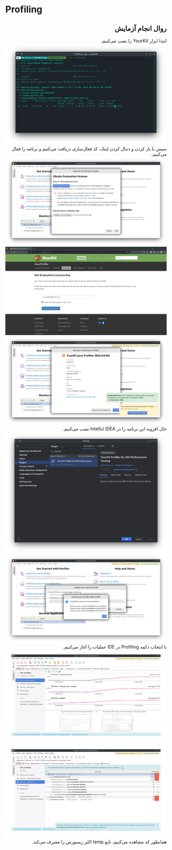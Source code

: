 # Profiling

<div dir="rtl">

## روال انجام آزمایش
ابتدا ابزار 
YourKit
را نصب می‌کنیم. 
![1](Pictures/1-installing.png)
سپس با باز کردن و دنبال کردن لینک، کد فعال‌سازی دریافت می‌کنیم و برنامه را فعال می‌کنیم. 
![2](Pictures/2-activate.png)
![3](Pictures/3-email.png)
![4](Pictures/4-activated.png)
حال افزونه این برنامه را در 
IntelliJ IDEA
نصب می‌کنیم. 
![5](Pictures/5-plugin.png)
![6](Pictures/6-plugin.png)
با انتخاب دکمه 
Profiling 
در 
IDE 
عملیات را آغاز می‌کنیم. 
![7](Pictures/7-profiling.png)
![8](Pictures/8-temp.png)
همانطور که مشاهده می‌کنیم، تابع 
temp
اکثر ریسورس را مصرف می‌کند. 


</div>